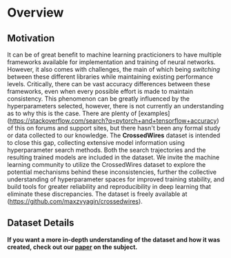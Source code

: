 # Overview

## Motivation

It can be of great benefit to machine learning practicioners to have multiple 
frameworks available for implementation and training of neural networks. However,
it also comes with challenges, the main of which being *switching* between these different
libraries while maintaining existing performance levels. Critically, there can 
be vast accuracy differences between these frameworks,
even when every possible effort is made to maintain consistency. This phenomenon
can be greatly influenced by the hyperparameters selected, however, there is not
currently an understanding as to why this is the case.
There are plenty of [examples] 
(https://stackoverflow.com/search?q=pytorch+and+tensorflow+accuracy) 
of this on forums and support sites, 
but there hasn't been any formal study or data collected to our knowledge. 
The **CrossedWires** dataset is intended to close this gap, collecting extensive
model information using hyperparameter search methods. Both the search trajectories
and the resulting trained models are included in the dataset. We invite the machine
learning community to utilize the CrossedWires dataset to explore the potential 
mechanisms behind these inconsistencies, further the collective understanding of 
hyperparameter spaces for improved training stability, and build tools for greater
reliability and reproducibility in deep learning that eliminate these discrepancies.
The dataset is freely available at (https://github.com/maxzvyagin/crossedwires).

## Dataset Details

**If you want a more in-depth understanding of the dataset and how it was created, 
check out our [paper]() on the subject.**